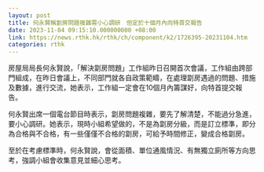 ```yaml
---
layout: post
title: 何永賢稱劏房問題複雜需小心調研　但定於十個月內向特首交報告
date: 2023-11-04 09:15:10.000000000 +08:00
link: https://news.rthk.hk/rthk/ch/component/k2/1726395-20231104.htm
categories: rthk
---
```


房屋局局長何永賢說，「解決劏房問題」工作組昨日召開首次會議，工作組由跨部門組成，在昨日會議上，不同部門就各自政策範疇，在處理劏房遇過的問題、措施及數據，進行交流，她表示，工作組一定會在10個月內籌謀好，向特首提交報告。

何永賢出席一個電台節目時表示，劏房問題複雜，要先了解清楚，不能過分急進，要小心調研。她表示，現時小組希望做的，不是為劏房分級，而是訂立標準，即分為合格與不合格，有一些僅僅不合格的劏房，可給予時間修正，變成合格劏房。

至於在考慮標準時，何永賢說，會從面積、單位通風情況、有無獨立廁所等方向思考，強調小組會收集意見並細心思考。
